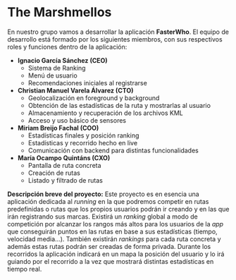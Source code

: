 # The Marshmellos

En nuestro grupo vamos a desarrollar la aplicación **FasterWho**. El equipo de desarrollo está formado por los siguientes miembros, con sus respectivos roles y funciones dentro de la aplicación:
  - **Ignacio García Sánchez (CEO)**
    - Sistema de Ranking
    - Menú de usuario
    - Recomendaciones iniciales al registrarse
  - **Christian Manuel Varela Álvarez (CTO)**
    - Geolocalización en foreground y background
    - Obtención de las estadísticas de la ruta y mostrarlas al usuario
    - Almacenamiento y recuperación de los archivos KML
    - Acceso y uso básico de sensores
  - **Miriam Breijo Fachal (COO)**
    - Estadísticas finales y posición ranking
    - Estadísticas y recorrido hecho en live
    - Comunicación con backend para distintas funcionalidades
  - **María Ocampo Quintáns (CXO)**
    - Pantalla de ruta concreta
    - Creación de rutas
    - Listado y filtrado de rutas

**Descripción breve del proyecto:**
Este proyecto es en esencia una aplicación dedicada al _running_ en la que podremos competir en rutas predefinidas o rutas que los propios usuarios podrán ir creando y en las que irán registrando sus marcas. Existirá un _ranking_ global a modo de competición por alcanzar los rangos más altos para los usuarios de la _app_ que conseguirán puntos en las rutas en base a sus estadísticas (tiempo, velocidad media...). También existirán _rankings_ para cada ruta concreta y además estas rutas podrán ser creadas de forma privada. Durante los recorridos la aplicación indicará en un mapa la posición del usuario y lo irá guiando por el recorrido a la vez que mostrará distintas estadísticas en tiempo real.
